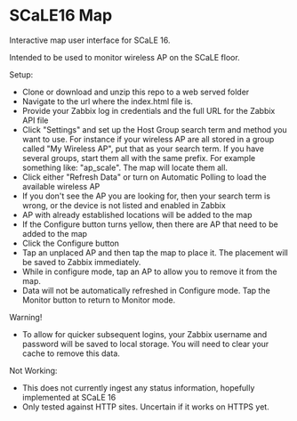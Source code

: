 # SCaLE16 Map
Interactive map user interface for SCaLE 16.

Intended to be used to monitor wireless AP on the SCaLE floor.

Setup:
- Clone or download and unzip this repo to a web served folder
- Navigate to the url where the index.html file is.
- Provide your Zabbix log in credentials and the full URL for the Zabbix API file
- Click "Settings" and set up the Host Group search term and method you want to use.  For instance if your wireless AP are all stored in a group called "My Wireless AP", put that as your search term.  If you have several groups, start them all with the same prefix.  For example something like: "ap_scale".  The map will locate them all.
- Click either "Refresh Data" or  turn on Automatic Polling to load the available wireless AP
- If you don't see the AP you are looking for, then your search term is wrong, or the device is not listed and enabled in Zabbix
- AP with already established locations will be added to the map
- If the Configure button turns yellow, then there are AP that need to be added to the map
- Click the Configure button
- Tap an unplaced AP and then tap the map to place it.  The placement will be saved to Zabbix immediately.
- While in configure mode, tap an AP to allow you to remove it from the map.
- Data will not be automatically refreshed in Configure mode.  Tap the Monitor button to return to Monitor mode.

Warning!
- To allow for quicker subsequent logins, your Zabbix username and password will be saved to local storage.  You will need to clear your cache to remove this data.

Not Working:
- This does not currently ingest any status information, hopefully implemented at SCaLE 16
- Only tested against HTTP sites.  Uncertain if it works on HTTPS yet.


